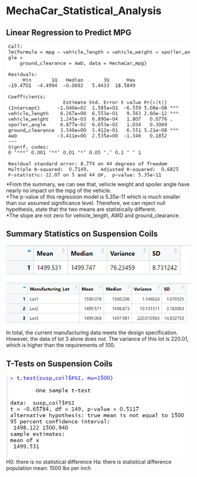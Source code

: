 # MechaCar_Statistical_Analysis
## Linear Regression to Predict MPG
![linear_regression](Resources/linear_regress.PNG)
*From the summary, we can see that, vehicle weight and spoiler angle have nearly no impact on the mpg of the vehicle.
<br />*The p-value of this regression model is 5.35e-11 which is much smaller than our assumed significance level. Therefore, we can reject null hypothesis, state that the two means are statistically different. 
<br />*The slope are not zero for vehicle_length, AWD and ground_clearance.

## Summary Statistics on Suspension Coils
![total_summary](Resources/total_summary.PNG)
![lot_summary](Resources/lot_summary.PNG)
<br />In total, the current manufacturing data meets the design specification. However, the data of lot 3 alone does not. The variance of this lot is 220.01, which is higher than the requirements of 100.

## T-Tests on Suspension Coils
![t_test](Resources/t_test.PNG)
H0: there is no statistical difference
Ha: there is statistical difference
population mean: 1500 lbs per inch
